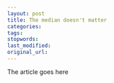 ```yaml
---
layout: post
title: The median doesn't matter
categories:
tags:
stopwords:
last_modified:
original_url: 
---
```


The article goes here

